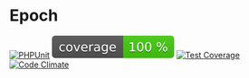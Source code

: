 Epoch
=====

[![PHPUnit](https://github.com/trickeyone/epoch/actions/workflows/unit-tests.yml/badge.svg)](https://github.com/trickeyone/epoch/actions/workflows/unit-tests.yml)
![code coverage badge](https://raw.githubusercontent.com/trickeyone/epoch/gh-images/coverage.svg)
[![Test Coverage](https://codeclimate.com/github/trickeyone/epoch/badges/coverage.svg)](https://codeclimate.com/github/trickeyone/epoch/coverage)
[![Code Climate](https://codeclimate.com/github/trickeyone/epoch/badges/gpa.svg)](https://codeclimate.com/github/trickeyone/epoch)

